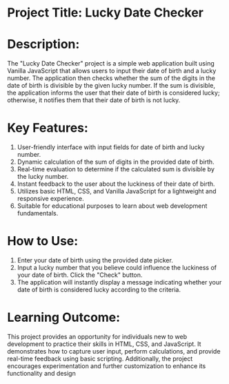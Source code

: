 
# Project Title: Lucky Date Checker

# Description:
The "Lucky Date Checker" project is a simple web application built using Vanilla JavaScript that allows users to input their date of birth and a lucky number. The application then checks whether the sum of the digits in the date of birth is divisible by the given lucky number. If the sum is divisible, the application informs the user that their date of birth is considered lucky; otherwise, it notifies them that their date of birth is not lucky.

# Key Features:

1) User-friendly interface with input fields for date of birth and lucky number.
2) Dynamic calculation of the sum of digits in the provided date of birth.
3) Real-time evaluation to determine if the calculated sum is divisible by the lucky number.
4) Instant feedback to the user about the luckiness of their date of birth.
5) Utilizes basic HTML, CSS, and Vanilla JavaScript for a lightweight and responsive experience.
6) Suitable for educational purposes to learn about web development fundamentals.

# How to Use:
1) Enter your date of birth using the provided date picker.
2) Input a lucky number that you believe could influence the luckiness of your date of birth.
Click the "Check" button.
3) The application will instantly display a message indicating whether your date of birth is considered lucky according to the criteria.

# Learning Outcome:
This project provides an opportunity for individuals new to web development to practice their skills in HTML, CSS, and JavaScript. It demonstrates how to capture user input, perform calculations, and provide real-time feedback using basic scripting. Additionally, the project encourages experimentation and further customization to enhance its functionality and design
